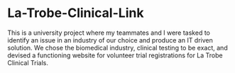 # La-Trobe-Clinical-Link
This is a university project where my teammates and I were tasked to identify an issue in an industry of our choice and produce an IT driven solution. We chose the biomedical industry, clinical testing to be exact, and devised a functioning website for volunteer trial registrations for La Trobe Clinical Trials. 
